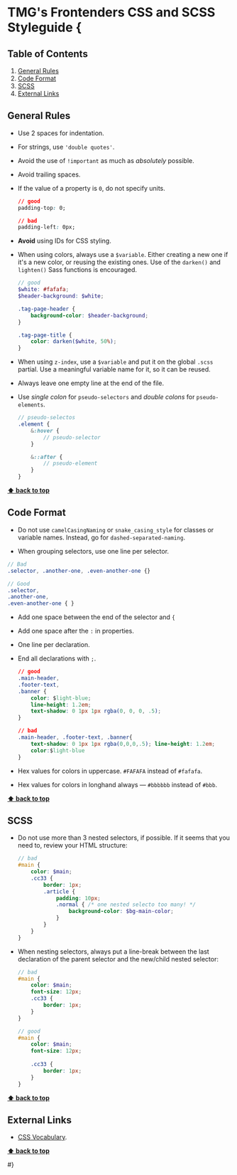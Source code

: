 # TMG's Frontenders CSS and SCSS Styleguide {

## Table of Contents

1. [General Rules](#general-rules)
1. [Code Format](#code-format)
1. [SCSS](#scss)
1. [External Links](#external-links)

## General Rules

- Use 2 spaces for indentation.

- For strings, use `'double quotes'`.

- Avoid the use of `!important` as much as _absolutely_ possible.

- Avoid trailing spaces.

- If the value of a property is `0`, do not specify units.

   ```css
   // good
   padding-top: 0;
   
   // bad
   padding-left: 0px;
   ```
   
- **Avoid** using IDs for CSS styling.

- When using colors, always use a `$variable`. Either creating a new one if it's a new color, or reusing the existing ones. Use of the `darken()` and `lighten()` Sass functions is encouraged.

	```scss
	// good
	$white: #fafafa;
	$header-background: $white;
	
	.tag-page-header {
		background-color: $header-background;
	}
	
	.tag-page-title {
		color: darken($white, 50%);
	}
	```
	
- When using `z-index`, use a `$variable` and put it on the global `.scss` partial. Use a meaningful variable name for it, so it can be reused.

- Always leave one empty line at the end of the file.

- Use _single colon_ for `pseudo-selectors` and _double colons_ for `pseudo-elements`.

	```scss
	// pseudo-selectos
	.element {
		&:hover {
			// pseudo-selector
		}

		&::after {
			// pseudo-element
		}
	}
	```

**[⬆ back to top](#table-of-contents)**

## Code Format	

- Do not use `camelCasingNaming` or `snake_casing_style` for classes or variable names. Instead, go for `dashed-separated-naming`.
	
- When grouping selectors, use one line per selector.
```scss
// Bad
.selector, .another-one, .even-another-one {}

// Good
.selector,
.another-one,
.even-another-one { }
```

- Add one space between the end of the selector and `{`

- Add one space after the `:` in properties.

- One line per declaration.

- End all declarations with `;`.

  ```css
  // good
  .main-header,
  .footer-text,
  .banner {
      color: $light-blue;
      line-height: 1.2em;
      text-shadow: 0 1px 1px rgba(0, 0, 0, .5);
  }
  
  // bad
  .main-header, .footer-text, .banner{
      text-shadow: 0 1px 1px rgba(0,0,0,.5); line-height: 1.2em;      
      color:$light-blue
  }
  ```

- Hex values for colors in uppercase. `#FAFAFA` instead of `#fafafa`.
- Hex values for colors in longhand always — `#bbbbbb` instead of `#bbb`.

**[⬆ back to top](#table-of-contents)**

## SCSS

- Do not use more than 3 nested selectors, if possible. If it seems that you need to, review your HTML structure:

	```scss
	// bad
	#main {
		color: $main;
		.cc33 {
			border: 1px;
			.article {
				padding: 10px;
				.normal { /* one nested selecto too many! */
					background-color: $bg-main-color;
				}
			}
		}
	}
	```

- When nesting selectors, always put a line-break between the last declaration of the parent selector and the new/child nested selector:

	```scss
	// bad
	#main {
		color: $main;
		font-size: 12px;
		.cc33 {
			border: 1px;
		}
	}
	
	// good
	#main {
		color: $main;
		font-size: 12px;
		
		.cc33 {
			border: 1px;
		}
	}
	```


**[⬆ back to top](#table-of-contents)**

## External Links
* [CSS Vocabulary](http://pumpula.net/p/apps/css-vocabulary/).

**[⬆ back to top](#table-of-contents)**


#}
